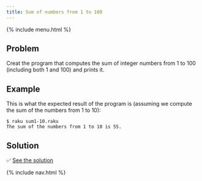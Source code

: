 ```yaml
---
title: Sum of numbers from 1 to 100
---
```


{% include menu.html %}

## Problem

Creat the program that computes the sum of integer numbers from 1 to 100 (including both 1 and 100) and prints it.

## Example

This is what the expected result of the program is (assuming we compute the sum of the numbers from 1 to 10):

```console
$ raku sum1-10.raku
The sum of the numbers from 1 to 10 is 55.
```

## Solution

✅ [See the solution](solution)

{% include nav.html %}
